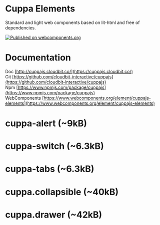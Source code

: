 # Cuppa Elements
Standard and light web components based on lit-html and free of dependencies.

[![Published on webcomponents.org](https://img.shields.io/badge/webcomponents.org-published-blue.svg)](https://www.webcomponents.org/element/cuppajs-elements)


# Documentation

Doc [http://cuppajs.cloudbit.co/](https://cuppajs.cloudbit.co/) <br />
Git [https://github.com/cloudbit-interactive/cuppajs](https://github.com/cloudbit-interactive/cuppajs) <br />
Npm [https://www.npmjs.com/package/cuppajs](https://www.npmjs.com/package/cuppajs) <br />
WebComponents [https://www.webcomponents.org/element/cuppajs-elements](https://www.webcomponents.org/element/cuppajs-elements)

# cuppa-alert (~9kB)
<!--
```
<custom-element-demo height="300">
  <template>
    <style> body, html{ font-family:arial; } </style>
    <script src="https://cdn.jsdelivr.net/npm/cuppajs/libs/components/cuppa.alert.min.js" type="module"></script>
    <cuppa-alert 
        title="Message" 
        message="What is your name?" 
        input-text="" 
        cancel-text="Cancel" 
        onclose="console.log(this.value, this.inputText)" >
    </cuppa-alert>
  </template>
</custom-element-demo>
```
-->

# cuppa-switch (~6.3kB)
<!--
```
<custom-element-demo>
  <template>
    <script src="https://cdn.jsdelivr.net/npm/cuppajs/libs/components/cuppa.switch.min.js" type="module"></script>
    <cuppa-switch name="switch" onchange="console.log(this.checked, this.name)"></cuppa-switch>
  </template>
</custom-element-demo>
```
-->

# cuppa-tabs (~6.3kB)
<!--
```
<custom-element-demo>
  <template>
    <style> body, html{ font-family:arial; } </style>
    <script src="https://cdn.jsdelivr.net/npm/cuppajs/libs/components/cuppa.tabs.min.js" type="module"></script>
    <cuppa-tabs selected="microsoft" onchange="console.log(this.selected)" >
      <cuppa-tab value="apple" >Apple</cuppa-tab>
      <cuppa-tab value="microsoft" >Microsoft</cuppa-tab>
      <cuppa-tab value="google" >Google</cuppa-tab>
    </cuppa-tabs>
  </template>
</custom-element-demo>
```
-->
# cuppa.collapsible (~40kB)
<!--
```
<custom-element-demo>
  <template>
    <style> body, html{ font-family:arial; } </style>
    <script src="https://cdn.jsdelivr.net/npm/cuppajs/libs/components/cuppa.collapsible.min.js" type="module"></script>
    
    <cuppa-collapsible 
      header="Collapsible Title 1"
      content="Lorem Ipsum is simply dummy text of the printing and typesetting industry. Lorem Ipsum has been the industry's standard dummy text ever since the 1500s, when an unknown printer took a galley of type and scrambled it to make a type specimen book. It has survived not only five centuries, but also the leap into electronic typesetting, remaining essentially unchanged. It was popularised in the 1960s with the release of Letraset sheets containing Lorem Ipsum passages, and more recently with desktop publishing software like Aldus PageMaker including versions of Lorem Ipsum."
      group="collapsible-group-1"
      name="collapsible-1"
    ></cuppa-collapsible>
    <cuppa-collapsible 
      group="collapsible-group-1"
      name="collapsible-2"
    >
      <cuppa-collapsible-header>Collapsible Title 2</cuppa-collapsible-header>
      <cuppa-collapsible-content>
        <h3 class="title-3">My Title Content</h3>
        <p>Lorem Ipsum is simply dummy text of the printing and typesetting industry. Lorem Ipsum has been the industry's standard dummy text ever since the 1500s, when an unknown printer took a galley of type and scrambled it to make a type specimen book. It has survived not only five centuries, but also the leap into electronic typesetting, remaining essentially unchanged. It was popularised in the 1960s with the release of Letraset sheets containing Lorem Ipsum passages, and more recently with desktop publishing software like Aldus PageMaker including versions of Lorem Ipsum.</p>
      </cuppa-collapsible-content>
    </cuppa-collapsible>
    <cuppa-collapsible
      group="collapsible-group-1"
      name="collapsible-3"
    >
      <cuppa-collapsible-header>Collapsible Title 3</cuppa-collapsible-header>
      <cuppa-collapsible-content>
        <img width="100%" height="auto" src="https://cdn.pixabay.com/photo/2016/12/13/05/15/puppy-1903313__340.jpg" />
      </cuppa-collapsible-content>
    </cuppa-collapsible>
  </template>
</custom-element-demo>
```
-->
# cuppa.drawer (~42kB)
<!--
```
<custom-element-demo height="300">
  <template>
    <style> body, html{ font-family:arial; } </style>
    <script src="https://cdn.jsdelivr.net/npm/cuppajs/libs/components/cuppa.drawer.min.js" type="module"></script>
    <cuppa-drawer id="drawer" position="right">
      <cuppa-drawer-content style="display:flex; height: 100%; flex-direction: column; padding:10px; background:#1A1D21; color:#FFF;">
        <h1 style="margin:0">Menu</h1>
        <ul>
          <li>Item 1</li>
          <li>Item 2</li>
        </ul>
      </cuppa-drawer-content>
    </cuppa-drawer>

    <button id="btnOpen">Open Drawer</button>
    <script>
    	let drawer = document.getElementById("drawer");
    	document.getElementById("btnOpen").onclick = ()=>drawer.open();
    </script>
  </template>
</custom-element-demo>
```
-->
